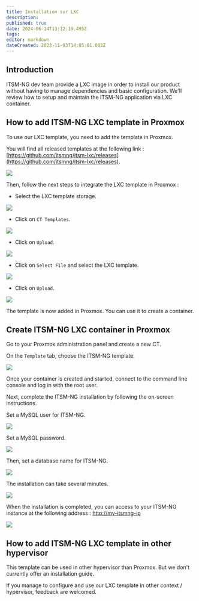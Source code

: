 ```yaml
---
title: Installation sur LXC
description: 
published: true
date: 2024-06-14T13:12:19.495Z
tags: 
editor: markdown
dateCreated: 2023-11-03T14:05:01.082Z
---
```


## Introduction

ITSM-NG dev team provide a LXC image in order to install our product without having to manage dependencies and basic configuration. We'll review how to setup and maintain the ITSM-NG application via LXC container.

## How to add ITSM-NG LXC template in Proxmox

To use our LXC template, you need to add the template in Proxmox.

You will find all released templates at the following link : [https://github.com/itsmng/itsm-lxc/releases](https://github.com/itsmng/itsm-lxc/releases).

![](/lxc/step1.png)

Then, follow the next steps to integrate the LXC template in Proxmox :

* Select the LXC template storage.

![](/lxc/step2.png)

* Click on `CT Templates`.

![](/lxc/step3.png)

* Click on `Upload`.

![](/lxc/step4.png)

* Click on `Select File` and select the LXC template.

![](/lxc/step5.png)

* Click on `Upload`.

![](/lxc/step6.png)

The template is now added in Proxmox. You can use it to create a container.

## Create ITSM-NG LXC container in Proxmox

Go to your Proxmox administration panel and create a new CT.

On the `Template` tab, choose the ITSM-NG template.

![](/lxc/step9.png)

Once your container is created and started, connect to the command line console and log in with the root user.

Next, complete the ITSM-NG installation by following the on-screen instructions.

Set a MySQL user for ITSM-NG.

![](/lxc/step19.png)

Set a MySQL password.

![](/lxc/step20.png)

Then, set a database name for ITSM-NG.

![](/lxc/step21.png)

The installation can take several minutes.

![](/lxc/step22.png)

When the installation is completed, you can access to your ITSM-NG instance at the following address : [http://my-itsmng-ip](http://my-itsmng-ip)

![](/lxc/step23.png)

## How to add ITSM-NG LXC template in other hypervisor

This template can be used in other hypervisor than Proxmox. But we don't currently offer an installation guide.

If you manage to configure and use our LXC template in other context / hypervisor, feedback are welcomed.